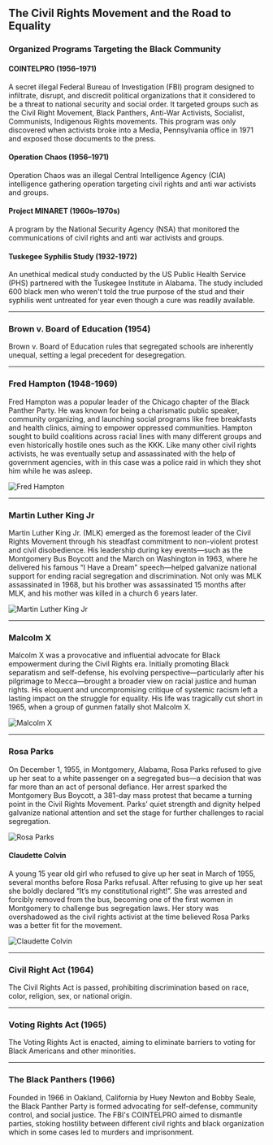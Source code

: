 ## The Civil Rights Movement and the Road to Equality

### Organized Programs Targeting the Black Community

#### COINTELPRO (1956–1971)
A secret illegal Federal Bureau of Investigation (FBI) program designed to infiltrate, disrupt, and discredit political organizations that it considered to be a threat to national security and social order.  It targeted groups such as the Civil Right Movement, Black Panthers, Anti-War Activists, Socialist, Communists, Indigenous Rights movements.  This program was only discovered when activists broke into a Media, Pennsylvania office in 1971 and exposed those documents to the press.

#### Operation Chaos (1956–1971)
Operation Chaos was an illegal Central Intelligence Agency (CIA) intelligence gathering operation targeting civil rights and anti war activists and groups.

#### Project MINARET (1960s–1970s)
A program by the National Security Agency (NSA) that monitored the communications of civil rights and anti war activists and groups.

#### Tuskegee Syphilis Study (1932-1972)
An unethical medical study conducted by the US Public Health Service (PHS) partnered with the Tuskegee Institute in Alabama.  The study included 600 black men who weren't told the true purpose of the stud and their syphilis went untreated for year even though a cure was readily available.

---

### Brown v. Board of Education (1954)
Brown v. Board of Education rules that segregated schools are inherently unequal, setting a legal precedent for desegregation.

---

### Fred Hampton (1948-1969)
Fred Hampton was a popular leader of the Chicago chapter of the Black Panther Party. He was known for being a charismatic public speaker, community organizing, and launching social programs like free breakfasts and health clinics, aiming to empower oppressed communities.  Hampton sought to build coalitions across racial lines with many different groups and even historically hostile ones such as the KKK.  Like many other civil rights activists, he was eventually setup and assassinated with the help of government agencies, with in this case was a police raid in which they shot him while he was asleep.

![Fred Hampton](https://raw.githubusercontent.com/Chukobyte/black-history/main/assets/images/fred_hampton.png)

---

### Martin Luther King Jr
Martin Luther King Jr. (MLK) emerged as the foremost leader of the Civil Rights Movement through his steadfast commitment to non-violent protest and civil disobedience. His leadership during key events—such as the Montgomery Bus Boycott and the March on Washington in 1963, where he delivered his famous “I Have a Dream” speech—helped galvanize national support for ending racial segregation and discrimination.  Not only was MLK assassinated in 1968, but his brother was assassinated 15 months after MLK, and his mother was killed in a church 6 years later.

![Martin Luther King Jr](https://raw.githubusercontent.com/Chukobyte/black-history/main/assets/images/mlk_jr.png)

---

### Malcolm X
Malcolm X was a provocative and influential advocate for Black empowerment during the Civil Rights era. Initially promoting Black separatism and self-defense, his evolving perspective—particularly after his pilgrimage to Mecca—brought a broader view on racial justice and human rights. His eloquent and uncompromising critique of systemic racism left a lasting impact on the struggle for equality.  His life was tragically cut short in 1965, when a group of gunmen fatally shot Malcolm X.

![Malcolm X](https://raw.githubusercontent.com/Chukobyte/black-history/main/assets/images/malcolm_x.png)

---

### Rosa Parks
On December 1, 1955, in Montgomery, Alabama, Rosa Parks refused to give up her seat to a white passenger on a segregated bus—a decision that was far more than an act of personal defiance. Her arrest sparked the Montgomery Bus Boycott, a 381-day mass protest that became a turning point in the Civil Rights Movement. Parks’ quiet strength and dignity helped galvanize national attention and set the stage for further challenges to racial segregation.

![Rosa Parks](https://raw.githubusercontent.com/Chukobyte/black-history/main/assets/images/rosa_parks.png)

#### Claudette Colvin
A young 15 year old girl who refused to give up her seat in March of 1955, several months before Rosa Parks refusal.  After refusing to give up her seat she boldly declared “It’s my constitutional right!”.  She was arrested and forcibly removed from the bus, becoming one of the first women in Montgomery to challenge bus segregation laws.  Her story was overshadowed as the civil rights activist at the time believed Rosa Parks was a better fit for the movement.

![Claudette Colvin](https://raw.githubusercontent.com/Chukobyte/black-history/main/assets/images/claudette_colvin.png)

---

### Civil Right Act (1964)
The Civil Rights Act is passed, prohibiting discrimination based on race, color, religion, sex, or national origin.

---

### Voting Rights Act (1965)
The Voting Rights Act is enacted, aiming to eliminate barriers to voting for Black Americans and other minorities.

---

### The Black Panthers (1966)
Founded in 1966 in Oakland, California by Huey Newton and Bobby Seale, the Black Panther Party is formed advocating for self-defense, community control, and social justice.  The FBI's COINTELPRO aimed to dismantle parties, stoking hostility between different civil rights and black organization which in some cases led to murders and imprisonment.
